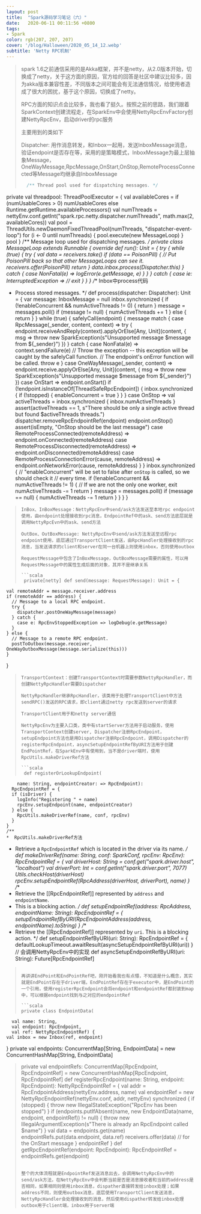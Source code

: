 ```yaml
---
layout: post
title:  "Spark源码学习笔记（六）"
date:   2020-06-11 00:11:56 +0800
tags:
- Spark
color: rgb(207, 207, 207)
cover: '/blog/Halloween/2020_05_14_12.webp'
subtitle: 'Netty RPC机制'
---
```

> spark 1.6之前通信采用的是Akka框架，并不是netty，从2.0版本开始，切换成了netty，关于这方面的原因，官方给的回答是社区中建议比较多，因为akka版本兼容性差，不同版本之间可能会有无法通信情况，给使用者造成了很大的困扰，基于这个原因，切换成了netty。
> 
> RPC方面的知识点会比较多，我也看了挺久。按照之前的思路，我们跟着SparkContext创建流程走，在SparkEnv中会使用NettyRpcEnvFactory创建NettyRpcEnv，启动driver的rpc服务
> 
> 主要用到的类如下
> 
> Dispatcher: 用作消息转发，和Inbox一起用，发送InboxMessage消息，验证endpoint是否存在等，采用的是策略模式，InboxMessage为最上层抽象Message，OneWayMessage,RpcMessage,OnStart,OnStop,RemoteProcessConnected等Message均继承自InboxMessage
> 
> ```scala
> 	/** Thread pool used for dispatching messages. */
  private val threadpool: ThreadPoolExecutor = {
    val availableCores =
      if (numUsableCores > 0) numUsableCores else Runtime.getRuntime.availableProcessors()
    val numThreads = nettyEnv.conf.getInt("spark.rpc.netty.dispatcher.numThreads",
      math.max(2, availableCores))
    val pool = ThreadUtils.newDaemonFixedThreadPool(numThreads, "dispatcher-event-loop")
    for (i <- 0 until numThreads) {
      pool.execute(new MessageLoop)
    }
    pool
  }
  /** Message loop used for dispatching messages. */
  private class MessageLoop extends Runnable {
    override def run(): Unit = {
      try {
        while (true) {
          try {
            val data = receivers.take()
            if (data == PoisonPill) {
              // Put PoisonPill back so that other MessageLoops can see it.
              receivers.offer(PoisonPill)
              return
            }
            data.inbox.process(Dispatcher.this)
          } catch {
            case NonFatal(e) => logError(e.getMessage, e)
          }
        }
      } catch {
        case ie: InterruptedException => // exit
      }
    }
  }
 /** Inbox中process代码
   * Process stored messages.
   */
  def process(dispatcher: Dispatcher): Unit = {
    var message: InboxMessage = null
    inbox.synchronized {
      if (!enableConcurrent && numActiveThreads != 0) {
        return
      }
      message = messages.poll()
      if (message != null) {
        numActiveThreads += 1
      } else {
        return
      }
    }
    while (true) {
      safelyCall(endpoint) {
        message match {
          case RpcMessage(_sender, content, context) =>
            try {
              endpoint.receiveAndReply(context).applyOrElse[Any, Unit](content, { msg =>
                throw new SparkException(s"Unsupported message $message from ${_sender}")
              })
            } catch {
              case NonFatal(e) =>
                context.sendFailure(e)
                // Throw the exception -- this exception will be caught by the safelyCall function.
                // The endpoint's onError function will be called.
                throw e
            }
          case OneWayMessage(_sender, content) =>
            endpoint.receive.applyOrElse[Any, Unit](content, { msg =>
              throw new SparkException(s"Unsupported message $message from ${_sender}")
            })
          case OnStart =>
            endpoint.onStart()
            if (!endpoint.isInstanceOf[ThreadSafeRpcEndpoint]) {
              inbox.synchronized {
                if (!stopped) {
                  enableConcurrent = true
                }
              }
            }
          case OnStop =>
            val activeThreads = inbox.synchronized { inbox.numActiveThreads }
            assert(activeThreads == 1,
              s"There should be only a single active thread but found $activeThreads threads.")
            dispatcher.removeRpcEndpointRef(endpoint)
            endpoint.onStop()
            assert(isEmpty, "OnStop should be the last message")
          case RemoteProcessConnected(remoteAddress) =>
            endpoint.onConnected(remoteAddress)
          case RemoteProcessDisconnected(remoteAddress) =>
            endpoint.onDisconnected(remoteAddress)
          case RemoteProcessConnectionError(cause, remoteAddress) =>
            endpoint.onNetworkError(cause, remoteAddress)
        }
      }
      inbox.synchronized {
        // "enableConcurrent" will be set to false after `onStop` is called, so we should check it
        // every time.
        if (!enableConcurrent && numActiveThreads != 1) {
          // If we are not the only one worker, exit
          numActiveThreads -= 1
          return
        }
        message = messages.poll()
        if (message == null) {
          numActiveThreads -= 1
          return
        }
      }
    }
  }
> ```
> InBox、InBoxMessage：NettyRpcEnv中send/ask方法发送至本地rpc endpoint使用，由endpoint处理接收到rpc消息，EndpointRef中的ask、send方法底层就是调用NettyRpcEvn中的ask、send方法
> 
> OutBox、OutBoxMessage: NettyRpcEnv中send/ask方法发送至远程rpc endpoint使用，底层通过TransportClient发送，由RpcHandler处理接收到的rpc消息，当发送请求的client和server在同一台机器上则使用inbox，否则使用outbox
> 
> RequestMessage中包含了InBoxMessage，OutBoxMessage需要的属性，可以用RequestMessage中的属性生成后面的对象，其并不是继承关系
> 
> ```scala
>  private[netty] def send(message: RequestMessage): Unit = {
    val remoteAddr = message.receiver.address
    if (remoteAddr == address) {
      // Message to a local RPC endpoint.
      try {
        dispatcher.postOneWayMessage(message)
      } catch {
        case e: RpcEnvStoppedException => logDebug(e.getMessage)
      }
    } else {
      // Message to a remote RPC endpoint.
      postToOutbox(message.receiver, OneWayOutboxMessage(message.serialize(this)))
    }
  }
> ```
> TransportContext：创建TransportContext时需要参数NettyRpcHandler，而创建NettyRpcHandler需要Dispatcher
> 
> NettyRpcHandler继承RpcHandler，该类用于处理TransportClient中方法sendRPC()发送的RPC请求，即client通过netty rpc发送到server的请求
> 
> TransportClient用于和netty server通信
>
>NettyRpcEnv为主要入口类，类中有startServer方法用于启动服务，使用TransportContext创建server, Dispatcher注册RpcEndpoint， setupEndpoint方法也是用Dispatcher注册RpcEndpoint，调用Dispatcher的registerRpcEndpoint，asyncSetupEndpointRefByURI方法用于创建EndPointRef，在SparkEnv中有使用到，当不是driver端时，使用RpcUtils.makeDriverRef方法
>
>```scala
>  def registerOrLookupEndpoint(
	    name: String, endpointCreator: => RpcEndpoint):
	  RpcEndpointRef = {
	  if (isDriver) {
	    logInfo("Registering " + name)
	    rpcEnv.setupEndpoint(name, endpointCreator)
	  } else {
	    RpcUtils.makeDriverRef(name, conf, rpcEnv)
	  }
	}
	/**
	*  RpcUtils.makeDriverRef方法
   * Retrieve a `RpcEndpointRef` which is located in the driver via its name.
   */
  def makeDriverRef(name: String, conf: SparkConf, rpcEnv: RpcEnv): RpcEndpointRef = {
    val driverHost: String = conf.get("spark.driver.host", "localhost")
    val driverPort: Int = conf.getInt("spark.driver.port", 7077)
    Utils.checkHost(driverHost)
    rpcEnv.setupEndpointRef(RpcAddress(driverHost, driverPort), name)
  }
 /**
   * Retrieve the [[RpcEndpointRef]] represented by `address` and `endpointName`.
   * This is a blocking action.
   */
  def setupEndpointRef(address: RpcAddress, endpointName: String): RpcEndpointRef = {
    setupEndpointRefByURI(RpcEndpointAddress(address, endpointName).toString)
  }
 /**
   * Retrieve the [[RpcEndpointRef]] represented by `uri`. This is a blocking action.
   */
  def setupEndpointRefByURI(uri: String): RpcEndpointRef = {
    defaultLookupTimeout.awaitResult(asyncSetupEndpointRefByURI(uri))
  }
  // 会调用NettyRpcEnv中的实现
  def asyncSetupEndpointRefByURI(uri: String): Future[RpcEndpointRef]
   >```
>
>再讲讲EndPoint和EndPointRef吧，刚开始看我也有点懵，不知道是什么概念，其实就是EndPoint存在于driver端，EndPointRef存在于executor中，是EndPoint的一个引用，使用registerRpcEndpoint会将endpoint和endpointRef都封装到map中，可以根据endpoint找到与之对应的endpointRef
>
>```scala
>private class EndpointData(
      val name: String,
      val endpoint: RpcEndpoint,
      val ref: NettyRpcEndpointRef) {
    val inbox = new Inbox(ref, endpoint)
  }
private val endpoints: ConcurrentMap[String, EndpointData] =
    new ConcurrentHashMap[String, EndpointData]
>private val endpointRefs: ConcurrentMap[RpcEndpoint, RpcEndpointRef] =
    new ConcurrentHashMap[RpcEndpoint, RpcEndpointRef]
>def registerRpcEndpoint(name: String, endpoint: RpcEndpoint): NettyRpcEndpointRef = {
    val addr = RpcEndpointAddress(nettyEnv.address, name)
    val endpointRef = new NettyRpcEndpointRef(nettyEnv.conf, addr, nettyEnv)
    synchronized {
      if (stopped) {
        throw new IllegalStateException("RpcEnv has been stopped")
      }
      if (endpoints.putIfAbsent(name, new EndpointData(name, endpoint, endpointRef)) != null) {
        throw new IllegalArgumentException(s"There is already an RpcEndpoint called $name")
      }
      val data = endpoints.get(name)
      endpointRefs.put(data.endpoint, data.ref)
      receivers.offer(data)  // for the OnStart message
    }
    endpointRef
  }
  def getRpcEndpointRef(endpoint: RpcEndpoint): RpcEndpointRef = endpointRefs.get(endpoint)
>```
>
>整个的大体流程就是EndpointRef发送消息出去，会调用NettyRpcEnv中的send/ask方法，在NettyRpcEnv中会判断当前是否是消息接收者和当前的address是否相同，如果相同则使用inbox消息，dispather直接转发给inbox处理；如果address不同，则使用outbox消息，底层使用TransportClient发送消息，NettyRpcHandler会处理接收到的消息，然后使用dispather转发给inbox处理
> outbox用于client端，inbox用于server端